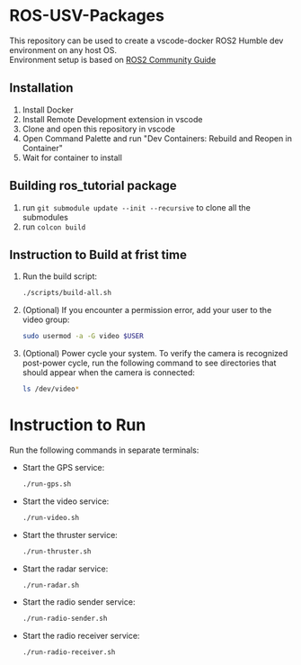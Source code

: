 # ROS-USV-Packages

This repository can be used to create a vscode-docker ROS2 Humble dev environment on any host OS.  
Environment setup is based on [ROS2 Community Guide](https://docs.ros.org/en/humble/How-To-Guides/Setup-ROS-2-with-VSCode-and-Docker-Container.html?highlight=vscode)

## Installation

1. Install Docker
2. Install Remote Development extension in vscode
3. Clone and open this repository in vscode
4. Open Command Palette and run "Dev Containers: Rebuild and Reopen in Container"
5. Wait for container to install

## Building ros_tutorial package

1. run `git submodule update --init --recursive` to clone all the submodules
2. run `colcon build`

## Instruction to Build at frist time

1. Run the build script:
    ```bash
    ./scripts/build-all.sh
    ```

2. (Optional) If you encounter a permission error, add your user to the video group:
    ```bash
    sudo usermod -a -G video $USER
    ```

3. (Optional) Power cycle your system. To verify the camera is recognized post-power cycle, run the following command to see directories that should appear when the camera is connected:
    ```bash
    ls /dev/video*
    ```

# Instruction to Run

Run the following commands in separate terminals:
- Start the GPS service:
    ```bash
    ./run-gps.sh
    ```
- Start the video service:
    ```bash
    ./run-video.sh
    ```
- Start the thruster service:
    ```bash
    ./run-thruster.sh
    ```
- Start the radar service:
    ```bash
    ./run-radar.sh
    ```
- Start the radio sender service:
    ```bash
    ./run-radio-sender.sh
    ```
- Start the radio receiver service:
    ```bash
    ./run-radio-receiver.sh
    ```



